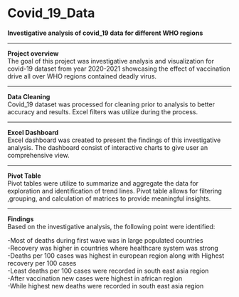 # Covid_19_Data
__Investigative analysis of covid_19 data for different WHO regions__ <br>

---

__Project overview__ <br>
The goal of this project was investigative analysis and visualization for covid-19 dataset from year 2020-2021 
showcasing the effect of vaccination drive all over WHO regions contained deadly virus. <br>

---

__Data Cleaning__ <br>
Covid_19 dataset was processed for cleaning prior to analysis to better accuracy and results. Excel filters was 
utilize during the process. <br>

---

__Excel Dashboard__ <br>
Excel dashboard was created to present the findings of this investigative analysis. The dashboard consist of
interactive charts to give user an comprehensive view. <br>

---

__Pivot Table__ <br>
Pivot tables were utilize to summarize and aggregate the data for exploration and identification of trend lines.
Pivot table allows for filtering ,grouping, and calculation of matrices to provide meaningful insights. <br>

---

__Findings__ <br>
Based on the investigative analysis, the following point were identified:

-Most of deaths during first wave was in large populated countries <br>
-Recovery was higher in countries where healthcare system was strong <br>
-Deaths per 100 cases was highest in european region along with Highest recovery per 100 cases <br>
-Least deaths per 100 cases were recorded in south east asia region <br>
-After vaccination new cases were highest in african region <br>
-While highest new deaths were recorded in south east asia region <br>
